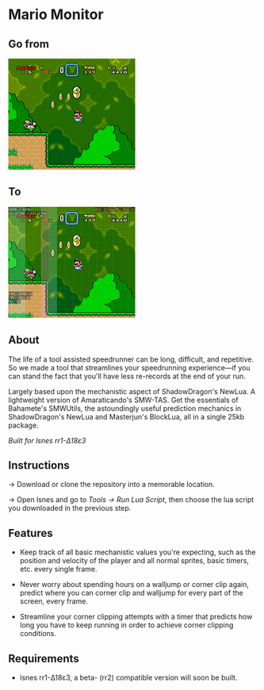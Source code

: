 # Mario Monitor

## Go from

![raw game](https://raw.githubusercontent.com/stevengeeky/mario-monitor/master/images/example_cc_nodraw.png)

## To

![lua version](https://raw.githubusercontent.com/stevengeeky/mario-monitor/master/images/example_cc.png)

## About

The life of a tool assisted speedrunner can be long, difficult, and repetitive. So we made a tool that streamlines your speedrunning experience&mdash;if you can stand the fact that you'll have less re-records at the end of your run.

Largely based upon the mechanistic aspect of ShadowDragon's NewLua. A lightweight version of Amaraticando's SMW-TAS. Get the essentials of Bahamete's SMWUtils, the astoundingly useful prediction mechanics in ShadowDragon's NewLua and Masterjun's BlockLua, all in a single 25kb package.

*Built for lsnes rr1-&Delta;18&epsilon;3*

## Instructions
&rarr; Download or clone the repository into a memorable location.

&rarr; Open lsnes and go to *Tools &rarr; Run Lua Script*, then choose the lua script you downloaded in the previous step.

## Features

* Keep track of all basic mechanistic values you're expecting, such as the position and velocity of the player and all normal sprites, basic timers, etc. every single frame.

* Never worry about spending hours on a walljump or corner clip again, predict where you can corner clip and walljump for every part of the screen, every frame.

* Streamline your corner clipping attempts with a timer that predicts how long you have to keep running in order to achieve corner clipping conditions.

## Requirements

* lsnes rr1-&Delta;18&epsilon;3, a beta- (rr2) compatible version will soon be built.
